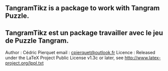 TangramTikz is a package to work with Tangram Puzzle.
--------------------------------------------------------------------
TangramTikz est un package travailler avec le jeu de Puzzle Tangram.
--------------------------------------------------------------------
Author : Cédric Pierquet
email : cpierquet@outlook.fr
Licence : Released under the LaTeX Project Public License v1.3c or later, see http://www.latex-project.org/lppl.txt